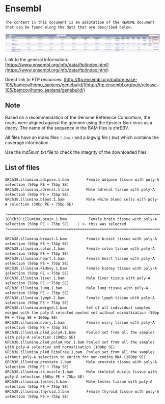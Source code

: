 # Ensembl

```
The content in this document is an adaptation of the README document that can be found along the data that are described below.
```


![Data list](https://raw.githubusercontent.com/mikbuch/load-bam-file/main/images/Data%20list.png)

Link to the general information: [https://www.ensembl.org/info/data/ftp/index.html](https://www.ensembl.org/info/data/ftp/index.html)

Direct link to FTP resources: [http://ftp.ensembl.org/pub/release-105/bamcov/homo_sapiens/genebuild/](http://ftp.ensembl.org/pub/release-105/bamcov/homo_sapiens/genebuild/)


Note
----
Based on a recommendation of the Genome Reference Consortium, the reads were aligned against the genome using the Epstein-Barr virus as a decoy. The name of the sequence in the BAM files is chrEBV.

All files have an index files `(.bai)` and a bigwig file (.bw) which contains the coverage information.

Use the md5sum.txt file to check the integrity of the downloaded files.


List of files
-------------
```
GRCh38.illumina.adipose.1.bam        Female adipose tissue with poly-A selection (50bp PE + 75bp SE)
GRCh38.illumina.adrenal.1.bam        Male adrenal tissue with poly-A selection (50bp PE + 75bp SE)
GRCh38.illumina.blood.1.bam          Male white blood cells with poly-A selection (50bp PE + 75bp SE)

+======================================================================================================+
|GRCh38.illumina.brain.1.bam          Female brain tissue with poly-A selection (50bp PE + 75bp SE)    | <- this was selected
+======================================================================================================+

GRCh38.illumina.breast.1.bam         Female breast tissue with poly-A selection (50bp PE + 75bp SE)
GRCh38.illumina.colon.1.bam          Female colon tissue with poly-A selection (50bp PE + 75bp SE)
GRCh38.illumina.heart.1.bam          Female heart tissue with poly-A selection (50bp PE + 75bp SE)
GRCh38.illumina.kidney.1.bam         Female kidney tissue with poly-A selection (50bp PE + 75bp SE)
GRCh38.illumina.liver.1.bam          Male liver tissue with poly-A selection (50bp PE + 75bp SE)
GRCh38.illumina.lung.1.bam           Male lung tissue with poly-A selection (50bp PE + 75bp SE)
GRCh38.illumina.lymph.1.bam          Female lymph tissue with poly-A selection (50bp PE + 75bp SE)
GRCh38.illumina.merged.1.bam         Set of all individual samples merged with the poly-A selected pooled set without normalisation (50bp PE + 75bp SE + 100bp SE)
GRCh38.illumina.ovary.1.bam          Female ovary tissue with poly-A selection (50bp PE + 75bp SE)
GRCh38.illumina.pled_polyA.1.bam     Pooled set from all the samples with poly-A selection (100bp SE)
GRCh38.illumina.pled_polyA_Nor.1.bam Pooled set from all the samples with poly-A selection and normalisation (100bp SE)
GRCh38.illumina.pled_RiboFree.1.bam  Pooled set from all the samples without poly-A selection to enrich for non-coding RNA (100bp SE)
GRCh38.illumina.prostate.1.bam       Male prostate tissue with poly-A selection (50bp PE + 75bp SE)
GRCh38.illumina.sk_muscle.1.bam      Male skeletal muscle tissue with poly-A selection (50bp PE + 75bp SE)
GRCh38.illumina.testes.1.bam         Male testes tissue with poly-A selection (50bp PE + 75bp SE)
GRCh38.illumina.thyroid.1.bam        Female thyroid tissue with poly-A selection (50bp PE + 75bp SE)
```